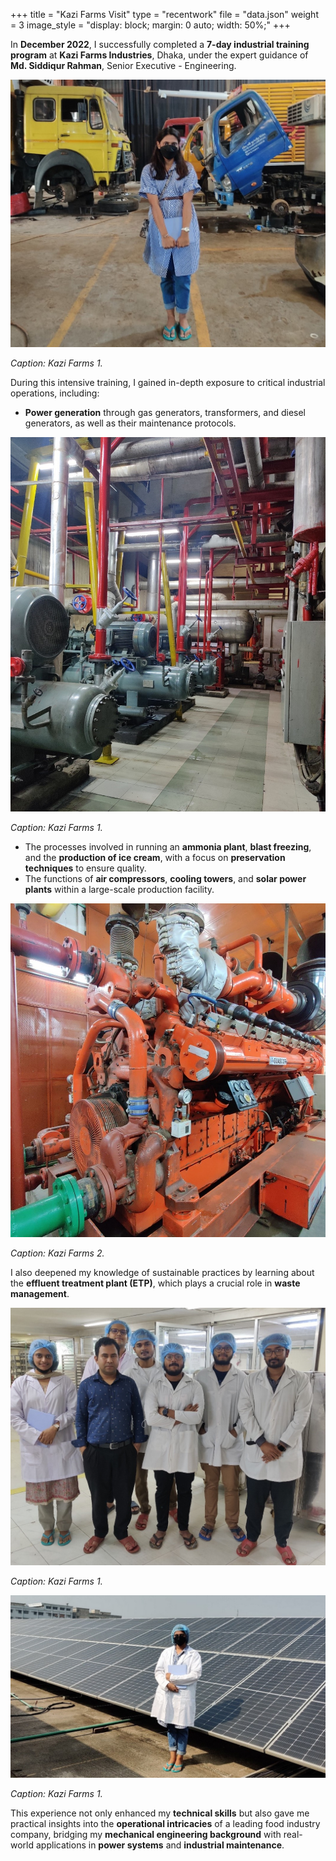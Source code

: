 +++
title = "Kazi Farms Visit"
type = "recentwork"
file = "data.json"
weight = 3
image_style = "display: block; margin: 0 auto; width: 50%;"
+++

In **December 2022**, I successfully completed a **7-day industrial training program** at **Kazi Farms Industries**, Dhaka, under the expert guidance of **Md. Siddiqur Rahman**, Senior Executive - Engineering.

![Kazi Farms Visit](/images/kazi_farms_2.jpg)

*Caption: Kazi Farms 1.*

During this intensive training, I gained in-depth exposure to critical industrial operations, including:
- **Power generation** through gas generators, transformers, and diesel generators, as well as their maintenance protocols.

![Kazi Farms Visit](/images/kazi_farms_3.jpg)

*Caption: Kazi Farms 1.*

- The processes involved in running an **ammonia plant**, **blast freezing**, and the **production of ice cream**, with a focus on **preservation techniques** to ensure quality.
- The functions of **air compressors**, **cooling towers**, and **solar power plants** within a large-scale production facility.

![Kazi Farms Visit](/images/kazi_farms_1.jpg)

*Caption: Kazi Farms 2.*

I also deepened my knowledge of sustainable practices by learning about the **effluent treatment plant (ETP)**, which plays a crucial role in **waste management**.

![Kazi Farms Visit](/images/kazi_farms_5.jpg)

*Caption: Kazi Farms 1.*

![Kazi Farms Visit](/images/kazi_farms_6.jpg)

*Caption: Kazi Farms 1.*

This experience not only enhanced my **technical skills** but also gave me practical insights into the **operational intricacies** of a leading food industry company, bridging my **mechanical engineering background** with real-world applications in **power systems** and **industrial maintenance**.
